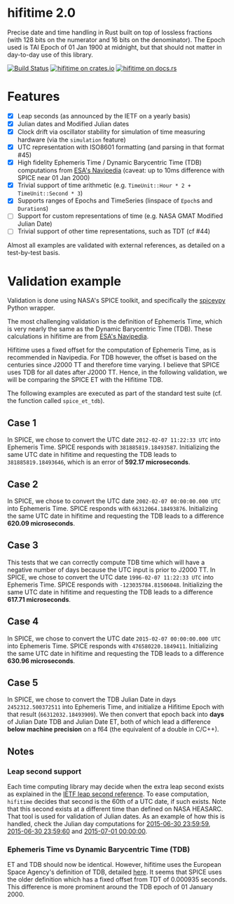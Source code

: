 # hifitime 2.0

Precise date and time handling in Rust built on top of lossless fractions (with 128 bits on the numerator and 16 bits on the denominator).
The Epoch used is TAI Epoch of 01 Jan 1900 at midnight, but that should not matter in
day-to-day use of this library.


[![Build Status](https://travis-ci.org/ChristopherRabotin/hifitime.svg?branch=master)](https://travis-ci.org/ChristopherRabotin/hifitime)
[![hifitime on crates.io][cratesio-image]][cratesio]
[![hifitime on docs.rs][docsrs-image]][docsrs]

[cratesio-image]: https://img.shields.io/crates/v/hifitime.svg
[cratesio]: https://crates.io/crates/hifitime
[docsrs-image]: https://docs.rs/hifitime/badge.svg?version=1.0
[docsrs]: https://docs.rs/hifitime/1.0/


# Features

 * [x] Leap seconds (as announced by the IETF on a yearly basis)
 * [x] Julian dates and Modified Julian dates
 * [x] Clock drift via oscillator stability for simulation of time measuring hardware (via the `simulation` feature)
 * [x] UTC representation with ISO8601 formatting (and parsing in that format #45)
 * [x] High fidelity Ephemeris Time / Dynamic Barycentric Time (TDB) computations from [ESA's Navipedia](https://gssc.esa.int/navipedia/index.php/Transformations_between_Time_Systems#TDT_-_TDB.2C_TCB) (caveat: up to 10ms difference with SPICE near 01 Jan 2000)
 * [x] Trivial support of time arithmetic (e.g. `TimeUnit::Hour * 2 + TimeUnit::Second * 3`)
 * [x] Supports ranges of Epochs and TimeSeries (linspace of `Epoch`s and `Duration`s)
 * [ ] Support for custom representations of time (e.g. NASA GMAT Modified Julian Date)
 * [ ] Trivial support of other time representations, such as TDT (cf #44)

Almost all examples are validated with external references, as detailed on a test-by-test
basis.

# Validation example
Validation is done using NASA's SPICE toolkit, and specifically the [spiceypy](https://spiceypy.readthedocs.io/) Python wrapper.

The most challenging validation is the definition of Ephemeris Time, which is very nearly the same as the Dynamic Barycentric Time (TDB).
These calculations in hifitime are from [ESA's Navipedia](https://gssc.esa.int/navipedia/index.php/Transformations_between_Time_Systems#TDT_-_TDB.2C_TCB).

Hifitime uses a fixed offset for the computation of Ephemeris Time, as is recommended in Navipedia. For TDB however, the offset is based on the centuries since J2000 TT and therefore time varying.
I believe that SPICE uses TDB for all dates after J2000 TT. Hence, in the following validation, we will be comparing the SPICE ET with the Hifitime TDB.

The following examples are executed as part of the standard test suite (cf. the function called `spice_et_tdb`).

## Case 1
In SPICE, we chose to convert the UTC date `2012-02-07 11:22:33 UTC` into Ephemeris Time. SPICE responds with `381885819.18493587`.
Initializing the same UTC date in hifitime and requesting the TDB leads to `381885819.18493646`, which is an error of **592.17 microseconds**.

## Case 2
In SPICE, we chose to convert the UTC date `2002-02-07 00:00:00.000 UTC` into Ephemeris Time. SPICE responds with `66312064.18493876`.
Initializing the same UTC date in hifitime and requesting the TDB leads to a difference **620.09 microseconds**.

## Case 3
This tests that we can correctly compute TDB time which will have a negative number of days because the UTC input is prior to J2000 TT.
In SPICE, we chose to convert the UTC date `1996-02-07 11:22:33 UTC` into Ephemeris Time. SPICE responds with `-123035784.81506048`.
Initializing the same UTC date in hifitime and requesting the TDB leads to a difference **617.71 microseconds**.

## Case 4
In SPICE, we chose to convert the UTC date `2015-02-07 00:00:00.000 UTC` into Ephemeris Time. SPICE responds with `476580220.1849411`.
Initializing the same UTC date in hifitime and requesting the TDB leads to a difference **630.96 microseconds**.

## Case 5
In SPICE, we chose to convert the TDB Julian Date in days `2452312.500372511` into Ephemeris Time, and initialize a Hifitime Epoch with that result (`66312032.18493909`).
We then convert that epoch back into **days** of Julian Date TDB and Julian Date ET, both of which lead a difference **below machine precision** on a f64 (the equivalent of a double in C/C++).

## Notes

### Leap second support
Each time computing library may decide when the extra leap second exists as explained
in the [IETF leap second reference](https://www.ietf.org/timezones/data/leap-seconds.list).
To ease computation, `hifitime` decides that second is the 60th of a UTC date, if such exists.
Note that this second exists at a different time than defined on NASA HEASARC. That tool is
used for validation of Julian dates. As an example of how this is handled, check the Julian
day computations for [2015-06-30 23:59:59](https://heasarc.gsfc.nasa.gov/cgi-bin/Tools/xTime/xTime.pl?time_in_i=2015-06-30+23%3A59%3A59&time_in_c=&time_in_d=&time_in_j=&time_in_m=&time_in_sf=&time_in_wf=&time_in_sl=&time_in_snu=&time_in_s=&time_in_h=&time_in_n=&time_in_f=&time_in_sz=&time_in_ss=&time_in_sn=&timesys_in=u&timesys_out=u&apply_clock_offset=yes),
[2015-06-30 23:59:60](https://heasarc.gsfc.nasa.gov/cgi-bin/Tools/xTime/xTime.pl?time_in_i=2015-06-30+23%3A59%3A60&time_in_c=&time_in_d=&time_in_j=&time_in_m=&time_in_sf=&time_in_wf=&time_in_sl=&time_in_snu=&time_in_s=&time_in_h=&time_in_n=&time_in_f=&time_in_sz=&time_in_ss=&time_in_sn=&timesys_in=u&timesys_out=u&apply_clock_offset=yes) and [2015-07-01 00:00:00](https://heasarc.gsfc.nasa.gov/cgi-bin/Tools/xTime/xTime.pl?time_in_i=2015-07-01+00%3A00%3A00&time_in_c=&time_in_d=&time_in_j=&time_in_m=&time_in_sf=&time_in_wf=&time_in_sl=&time_in_snu=&time_in_s=&time_in_h=&time_in_n=&time_in_f=&time_in_sz=&time_in_ss=&time_in_sn=&timesys_in=u&timesys_out=u&apply_clock_offset=yes).

### Ephemeris Time vs Dynamic Barycentric Time (TDB)
ET and TDB should now be identical. However, hifitime uses the European Space Agency's definition of TDB, detailed [here](https://gssc.esa.int/navipedia/index.php/Transformations_between_Time_Systems#TDT_-_TDB.2C_TCB). It seems that SPICE uses the older definition which has a fixed offset from TDT of 0.000935 seconds. This difference is more prominent around the TDB epoch of 01 January 2000.